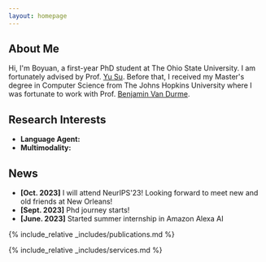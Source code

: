 ```yaml
---
layout: homepage
---
```


## About Me

Hi, I'm Boyuan, a first-year PhD student at The Ohio State University. I am fortunately advised by Prof. [Yu Su](https://ysu1989.github.io/). Before that, I received my Master's degree in Computer Science from The Johns Hopkins University where I was fortunate to work with Prof. [Benjamin Van Durme](https://www.cs.jhu.edu/~vandurme/).

## Research Interests

- **Language Agent:** 
- **Multimodality:** 

## News

- **[Oct. 2023]** I will attend NeurIPS'23! Looking forward to meet new and old friends at New Orleans!
- **[Sept. 2023]** Phd journey starts!
- **[June. 2023]** Started summer internship in Amazon Alexa AI

{% include_relative _includes/publications.md %}

{% include_relative _includes/services.md %}

